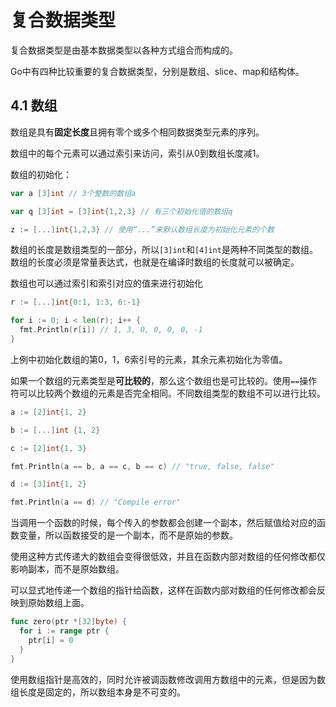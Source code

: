 # 复合数据类型

复合数据类型是由基本数据类型以各种方式组合而构成的。

Go中有四种比较重要的复合数据类型，分别是数组、slice、map和结构体。

## 4.1 数组

数组是具有**固定长度**且拥有零个或多个相同数据类型元素的序列。

数组中的每个元素可以通过索引来访问，索引从0到数组长度减1。

数组的初始化：
```go
var a [3]int // 3个整数的数组a

var q [3]int = [3]int{1,2,3} // 有三个初始化值的数组q

z := [...]int{1,2,3} // 使用“...”来默认数组长度为初始化元素的个数
```

数组的长度是数组类型的一部分，所以`[3]int`和`[4]int`是两种不同类型的数组。数组的长度必须是常量表达式，也就是在编译时数组的长度就可以被确定。

数组也可以通过索引和索引对应的值来进行初始化

```go
r := [...]int{0:1, 1:3, 6:-1}  

for i := 0; i < len(r); i++ {
  fmt.Println(r[i]) // 1, 3, 0, 0, 0, 0, -1
}
```

上例中初始化数组的第0，1，6索引号的元素，其余元素初始化为零值。

如果一个数组的元素类型是**可比较的**，那么这个数组也是可比较的。使用`==`操作符可以比较两个数组的元素是否完全相同。不同数组类型的数组不可以进行比较。

```go
a := [2]int{1, 2}

b := [...]int {1, 2}

c := [2]int{1, 3}

fmt.Println(a == b, a == c, b == c) // "true, false, false"

d := [3]int{1, 2}

fmt.Println(a == d) // "Compile error" 
```

当调用一个函数的时候，每个传入的参数都会创建一个副本，然后赋值给对应的函数变量，所以函数接受的是一个副本，而不是原始的参数。

使用这种方式传递大的数组会变得很低效，并且在函数内部对数组的任何修改都仅影响副本，而不是原始数组。

可以显式地传递一个数组的指针给函数，这样在函数内部对数组的任何修改都会反映到原始数组上面。

```go
func zero(ptr *[32]byte) {
  for i := range ptr {
    ptr[i] = 0
  }
}
```

使用数组指针是高效的，同时允许被调函数修改调用方数组中的元素，但是因为数组长度是固定的，所以数组本身是不可变的。
